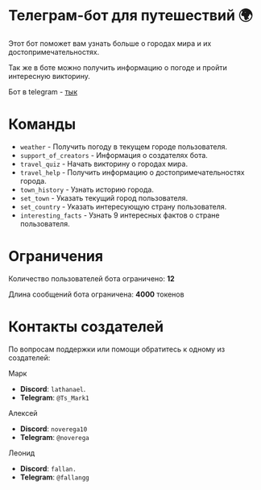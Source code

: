 # Телеграм-бот для путешествий 🌍
Этот бот поможет вам узнать больше о городах мира и их достопримечательностях.

Так же в боте можно получить информацию о погоде и пройти интересную викторину.

Бот в telegram - <a href="https://t.me/yagpt_travel_bot">тык</a>
# Команды
- `weather` - Получить погоду в текущем городе пользователя.
- `support_of_creators` - Информация о создателях бота.
- `travel_quiz` - Начать викторину о городах мира.
- `travel_help` - Получить информацию о достопримечательностях города.
- `town_history` - Узнать историю города.
- `set_town` - Указать текущий город пользователя.
- `set_country` - Указать интересующую страну пользователя.
- `interesting_facts` - Узнать 9 интересных фактов о стране пользователя.

# Ограничения
Количество пользователей бота ограничено: **12**

Длина сообщений бота ограничена: **4000** токенов

# Контакты создателей
По вопросам поддержки или помощи обратитесь к одному из создателей:

Марк
* **Discord**: `lathanael`.
* **Telegram**: `@Ts_Mark1`

Алексей
* **Discord**: `noverega10`
* **Telegram**: `@noverega`

Леонид
* **Discord**: `fallan.`
* **Telegram**: `@fallangg`